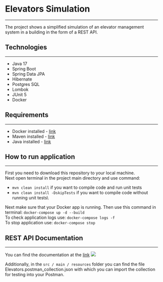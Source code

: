 # Elevators Simulation
***

The project shows a simplified simulation of an elevator management system in a building in the form of a REST API.

## Technologies
***
- Java 17
- Spring Boot
- Spring Data JPA
- Hibernate
- Postgres SQL
- Lombok
- JUnit 5
- Docker

## Requirements
***
- Docker installed - [link](https://www.docker.com/products/docker-desktop/)
- Maven installed - [link](https://maven.apache.org/download.cgi)
- Java installed - [link](https://jdk.java.net/archive/)

## How to run application
***
First you need to download this repository to your local machine.\
Next open terminal in the project main directory and use command:
- `mvn clean install` if you want to compile code and run unit tests
- `mvn clean install -DskipTests` if you want to compile code without running unit tests\

Next make sure that your Docker app is running. Then use this command in terminal:
`docker-compose up -d --build`\
To check application logs use: `docker-compose logs -f`\
To stop application use: `docker-compose stop`


## REST API Documentation
***
You can find the documentation at the [link](https://documenter.getpostman.com/view/6405483/2s8YekQudJ)
![](https://user-images.githubusercontent.com/30383691/200979762-66cf31a9-ea69-42cc-9bf4-eae3462b0d4b.png)

Additionally, in the `src / main / resources` folder you can find the file Elevators.postman_collection.json with which you can import the collection for testing into your Postman.